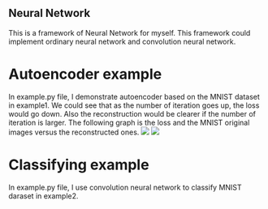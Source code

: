 ## Neural Network
This is a framework of Neural Network for myself. This framework could implement ordinary neural network and convolution neural network.
# Autoencoder example
In example.py file, I demonstrate autoencoder based on the MNIST dataset in example1. We could
see that as the number of iteration goes up, the loss would go down. Also the reconstruction
would be clearer if the number of iteration is larger. The following graph is the loss and the
MNIST original images versus the reconstructed ones.
![](https://github.com/randysuen1991/Neural-Network/blob/master/figures/autoencoder_mnist_loss.png)
![](https://github.com/randysuen1991/Neural-Network/blob/master/figures/autoencoder_mnist.png) 

# Classifying example
In example.py file, I use convolution neural network to classify MNIST daraset in example2.